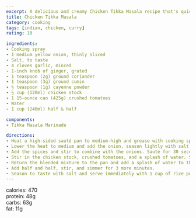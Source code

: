 ```yaml
---
excerpt: A delicious and creamy Chicken Tikka Masala recipe that's quick and easy to make.
title: Chicken Tikka Masala
category: cooking
tags: [indian, chicken, curry]
rating: 10

ingredients:
- Cooking spray
- 1 medium yellow onion, thinly sliced
- Salt, to taste
- 4 cloves garlic, minced
- 1-inch knob of ginger, grated
- 1 teaspoon (2g) ground coriander
- 1 teaspoon (3g) ground cumin
- ½ teaspoon (1g) cayenne powder
- ½ cup (120ml) chicken stock
- 1 15-ounce can (425g) crushed tomatoes
- Water
- 1 cup (240ml) half & half

components:
- Tikka Masala Marinade

directions:
- Heat a high-sided sauté pan to medium-high and grease with cooking spray. Once the pan is hot, add all the chicken cubes and sear, without touching, for 2 minutes or until golden brown on the first side. Flip each piece and sear for 1 more minute. Remove the chicken from the pan and set aside.
- Lower the heat to medium and add the onion, season lightly with salt, and sauté until softened. Stir in the garlic and ginger and sauté for 3 minutes.
- Add the spices and stir to combine with the onions. Sauté for 30 seconds or until fragrant.
- Stir in the chicken stock, crushed tomatoes, and a splash of water. Season lightly with salt to taste. Increase the heat to medium-high, and bring to a boil. Once it starts to boil, add the mixture to a blender and blend on high until it is as smooth as possible.
- Return the blended mixture to the pan and add a splash of water to thin the sauce out slightly. Reduce heat to low and bring the mixture to a simmer. Add the chicken back to the pan and let simmer for 10 minutes, or until the chicken is completely cooked through and the sauce has reduced.
- Add half and half, stir, and simmer for 3 more minutes.
- Season to taste with salt and serve immediately with 1 cup of rice per plate. Garnish with cilantro leaves.
---
```


calories: 470  
protein: 48g  
carbs: 63g  
fat: 11g  